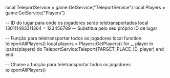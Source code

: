local TeleportService = game:GetService("TeleportService")
local Players = game:GetService("Players")

-- ID do lugar para onde os jogadores serão teletransportados
local 130111483311364 = 123456789 -- Substitua pelo seu próprio ID de lugar

-- Função para teletransportar todos os jogadores
local function teleportAllPlayers()
    local players = Players:GetPlayers()
    for _, player in ipairs(players) do
        TeleportService:Teleport(TARGET_PLACE_ID, player)
    end
end

-- Chame a função para teletransportar todos os jogadores
teleportAllPlayers()
